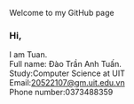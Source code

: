 Welcome to my GitHub page
### Hi,
I am Tuan.\
Full name: Đào Trần Anh Tuấn.\
Study:Computer Science at UIT\
Email:20522107@gm.uit.edu.vn\
Phone number:0373488359
